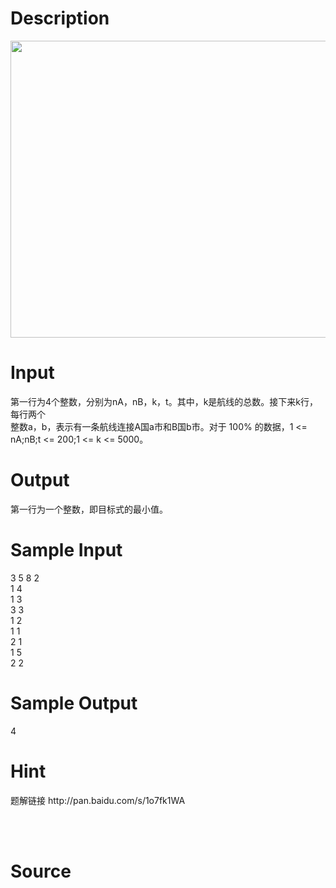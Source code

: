
# Description

<div class="content"><p><img width="867" height="475" alt="" src="/source/bzoj/3903/img/aHR0cHM6Ly9seWRzeS5jb20vSnVkZ2VPbmxpbmUvdXBsb2FkLzIwMTUwMy9iYi5QTkc=.PNG"/></p>
<div></div>
<div></div>
<p></p></div>

# Input

<div class="content"><div>第一行为4个整数，分别为nA，nB，k，t。其中，k是航线的总数。接下来k行，每行两个</div>
<div>整数a，b，表示有一条航线连接A国a市和B国b市。对于 100% 的数据，1 &lt;= nA;nB;t &lt;= 200;1 &lt;= k &lt;= 5000。</div>
<div></div>
<div></div>
<div></div>
<p></p></div>

# Output

<div class="content"><div>第一行为一个整数，即目标式的最小值。</div>
<div></div>
<div></div>
<div></div>
<p></p></div>

# Sample Input

<div class="content"><span class="sampledata">3 5 8 2<br/>
1 4<br/>
1 3<br/>
3 3<br/>
1 2<br/>
1 1<br/>
2 1<br/>
1 5<br/>
2 2</span></div>

# Sample Output

<div class="content"><span class="sampledata">4</span></div>

# Hint

<div class="content"><p></p><p>题解链接 http://pan.baidu.com/s/1o7fk1WA</p><br/>
<div></div><br/>
<p></p><p></p></div>

# Source

<div class="content"><p><a href="problemset.php?search="></a></p></div>

